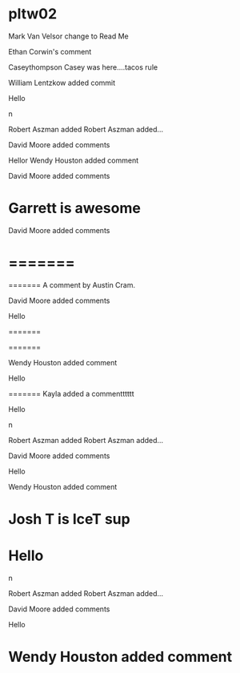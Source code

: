 # pltw02
Mark Van Velsor change to Read Me

Ethan Corwin's comment

 Caseythompson
Casey was here....tacos rule





William Lentzkow added commit

Hello

n

Robert Aszman added Robert Aszman added...




David Moore added comments


Hellor
Wendy Houston added comment




David Moore added comments




Garrett is awesome
=======
David Moore added comments


=======
=======
=======
A comment by Austin Cram.



David Moore added comments




Hello

=======



=======



Wendy Houston added comment



Hello





=======
Kayla added a commentttttt

Hello


n

Robert Aszman added Robert Aszman added...




David Moore added comments



Hello





Wendy Houston added comment



Josh T is IceT sup
=======
Hello
=======
n

Robert Aszman added Robert Aszman added...




David Moore added comments




Hello


Wendy Houston added comment
=======



